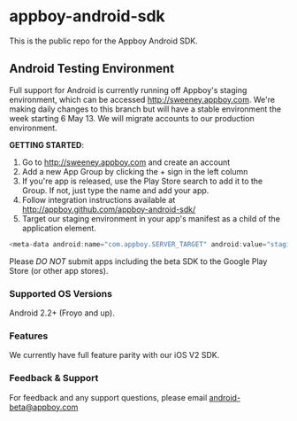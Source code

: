 appboy-android-sdk
==================

This is the public repo for the Appboy Android SDK.

## Android Testing Environment
Full support for Android is currently running off Appboy's staging environment, which can be accessed http://sweeney.appboy.com. 
We're making daily changes to this branch but will have a stable environment the week starting 6 May 13. We will migrate accounts to our production environment.

**GETTING STARTED**:

1. Go to http://sweeney.appboy.com and create an account
2. Add a new App Group by clicking the + sign in the left column
3. If you're app is released, use the Play Store search to add it to the Group. If not, just type the name and add your app.
4. Follow integration instructions available at http://appboy.github.com/appboy-android-sdk/
5. Target our staging environment in your app's manifest as a child of the application element.

```java
<meta-data android:name="com.appboy.SERVER_TARGET" android:value="staging" />
``` 

Please *DO NOT* submit apps including the beta SDK to the Google Play Store (or other app stores).

### Supported OS Versions
Android 2.2+ (Froyo and up).

### Features
We currently have full feature parity with our iOS V2 SDK.

### Feedback & Support
For feedback and any support questions, please email android-beta@appboy.com
